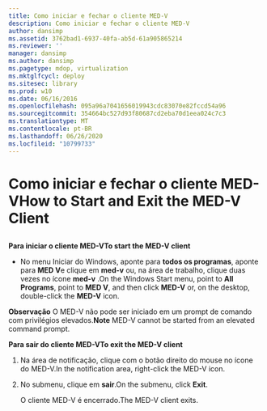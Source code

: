 ```yaml
---
title: Como iniciar e fechar o cliente MED-V
description: Como iniciar e fechar o cliente MED-V
author: dansimp
ms.assetid: 3762bad1-6937-40fa-ab5d-61a905865214
ms.reviewer: ''
manager: dansimp
ms.author: dansimp
ms.pagetype: mdop, virtualization
ms.mktglfcycl: deploy
ms.sitesec: library
ms.prod: w10
ms.date: 06/16/2016
ms.openlocfilehash: 095a96a7041656019943cdc83070e82fccd54a96
ms.sourcegitcommit: 354664bc527d93f80687cd2eba70d1eea024c7c3
ms.translationtype: MT
ms.contentlocale: pt-BR
ms.lasthandoff: 06/26/2020
ms.locfileid: "10799733"
---
```

# <span data-ttu-id="214c3-103">Como iniciar e fechar o cliente MED-V</span><span class="sxs-lookup"><span data-stu-id="214c3-103">How to Start and Exit the MED-V Client</span></span>


## <a href="" id="bkmk-tostarthemed-vclient"></a>


**<span data-ttu-id="214c3-104">Para iniciar o cliente MED-V</span><span class="sxs-lookup"><span data-stu-id="214c3-104">To start the MED-V client</span></span>**

-   <span data-ttu-id="214c3-105">No menu Iniciar do Windows, aponte para **todos os programas**, aponte para **MED V**e clique em **med-v** ou, na área de trabalho, clique duas vezes no ícone **med-v** .</span><span class="sxs-lookup"><span data-stu-id="214c3-105">On the Windows Start menu, point to **All Programs**, point to **MED V**, and then click **MED-V** or, on the desktop, double-click the **MED-V** icon.</span></span>

<span data-ttu-id="214c3-106">**Observação**  O MED-V não pode ser iniciado em um prompt de comando com privilégios elevados.</span><span class="sxs-lookup"><span data-stu-id="214c3-106">**Note** MED-V cannot be started from an elevated command prompt.</span></span>

 

**<span data-ttu-id="214c3-107">Para sair do cliente MED-V</span><span class="sxs-lookup"><span data-stu-id="214c3-107">To exit the MED-V client</span></span>**

1.  <span data-ttu-id="214c3-108">Na área de notificação, clique com o botão direito do mouse no ícone do MED-V.</span><span class="sxs-lookup"><span data-stu-id="214c3-108">In the notification area, right-click the MED-V icon.</span></span>

2.  <span data-ttu-id="214c3-109">No submenu, clique em **sair**.</span><span class="sxs-lookup"><span data-stu-id="214c3-109">On the submenu, click **Exit**.</span></span>

    <span data-ttu-id="214c3-110">O cliente MED-V é encerrado.</span><span class="sxs-lookup"><span data-stu-id="214c3-110">The MED-V client exits.</span></span>

 

 





